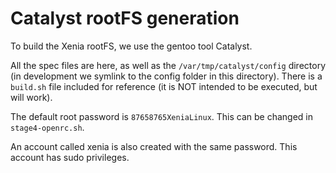 # Catalyst rootFS generation

To build the Xenia rootFS, we use the gentoo tool Catalyst.

All the spec files are here, as well as the `/var/tmp/catalyst/config` directory (in development we symlink to the config folder in this directory). There is a `build.sh` file included for reference (it is NOT intended to be executed, but will work).

The default root password is `87658765XeniaLinux`. This can be changed in `stage4-openrc.sh`.

An account called xenia is also created with the same password. This account has sudo privileges.